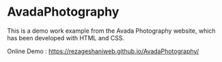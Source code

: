 # AvadaPhotography
This is a demo work example from the Avada Photography website, which has been developed with HTML and CSS.

Online Demo : https://rezageshaniweb.github.io/AvadaPhotography/
